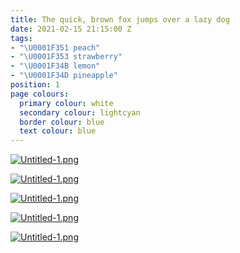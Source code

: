 ```yaml
---
title: The quick, brown fox jumps over a lazy dog
date: 2021-02-15 21:15:00 Z
tags:
- "\U0001F351 peach"
- "\U0001F353 strawberry"
- "\U0001F34B lemon"
- "\U0001F34D pineapple"
position: 1
page colours:
  primary colour: white
  secondary colour: lightcyan
  border colour: blue
  text colour: blue
---
```


[![Untitled-1.png](/uploads/Untitled-1.png)](hello)

<!-- break -->

[![Untitled-1.png](/uploads/Untitled-1.png)](hello)

<!-- break -->

[![Untitled-1.png](/uploads/Untitled-1.png)](hello)

<!-- break -->

[![Untitled-1.png](/uploads/Untitled-1.png)](hello)

<!-- break -->

[![Untitled-1.png](/uploads/Untitled-1.png)](hello)

<!-- break -->